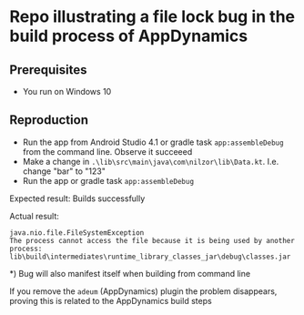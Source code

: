 # Repo illustrating a file lock bug in the build process of AppDynamics
## Prerequisites

- You run on Windows 10

## Reproduction

- Run the app from Android Studio 4.1  or gradle task `app:assembleDebug` from the command line. Observe it succeeed
- Make a change in `.\lib\src\main\java\com\nilzor\lib\Data.kt`. I.e. change "bar" to "123"
- Run the app or gradle task `app:assembleDebug`

Expected result: Builds successfully

Actual result: 
```
java.nio.file.FileSystemException 
The process cannot access the file because it is being used by another process: 
lib\build\intermediates\runtime_library_classes_jar\debug\classes.jar
```

*) Bug will also manifest itself when building from command line

If you remove the `adeum` (AppDynamics) plugin the problem disappears, proving this is related to the AppDynamics build steps
